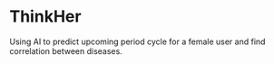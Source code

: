 # ThinkHer

Using AI to predict upcoming period cycle for a female user and find correlation between diseases.
